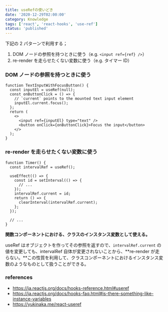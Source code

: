 ```yaml
---
title: useRefの使いどき
date: '2020-12-29T02:00:00'
category: Knowledge
tags: ['react', 'react-hooks', 'use-ref']
status: 'published'
---
```


下記の 2 パターンで利用する；

1. DOM ノードの参照を持つときに使う（e.g. `<input ref={ref} />`）
2. re-render を走らせたくない変数に使う（e.g. タイマー ID）

### DOM ノードの参照を持つときに使う

```tsx:ja.reactjs.org/docs/hooks-reference.html#useref
function TextInputWithFocusButton() {
  const inputEl = useRef(null);
  const onButtonClick = () => {
    // `current` points to the mounted text input element
    inputEl.current.focus();
  };
  return (
    <>
      <input ref={inputEl} type="text" />
      <button onClick={onButtonClick}>Focus the input</button>
    </>
  );
}
```

### re-render を走らせたくない変数に使う

```tsx:ja.reactjs.org/docs/hooks-faq.html#is-there-something-like-instance-variables
function Timer() {
  const intervalRef = useRef();

  useEffect(() => {
    const id = setInterval(() => {
      // ...
    });
    intervalRef.current = id;
    return () => {
      clearInterval(intervalRef.current);
    };
  });

  // ...
}
```

**関数コンポーネントにおける、クラスのインスタンス変数として使える。**

useRef はオブジェクトを作ってその参照を返すので、`intervalRef.current` の値を変更しても、intervalRef 自体が変更されないことから、**re-render が走らない。**この性質を利用して、クラスコンポーネントにおけるインスタンス変数のようなものとして扱うことができる。

### references

- https://ja.reactjs.org/docs/hooks-reference.html#useref
- https://ja.reactjs.org/docs/hooks-faq.html#is-there-something-like-instance-variables
- https://yukinaka.me/react-useref
